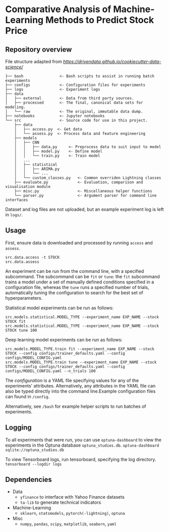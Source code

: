 # Comparative Analysis of Machine-Learning Methods to Predict Stock Price

## Repository overview
File structure adapted from *https://drivendata.github.io/cookiecutter-data-science/*
```
├── bash                <- Bash scripts to assist in running batch experiments
├── configs             <- Configuration files for experiments
├── logs                <- Experiment logs
├── data
│   ├── external        <- Data from third party sources.
│   ├── processed       <- The final, canonical data sets for modeling.
│   └── raw             <- The original, immutable data dump.
├── notebooks           <- Jupyter notebooks 
└── src                 <- Source code for use in this project.
    ├── data           
    │   ├── access.py  <- Get data 
    │   └── assess.py  <- Process data and feature engineering
    ├── models           
    │   ├── CNN
    │   │   ├── data.py     <- Preprocess data to suit input to model
    │   │   ├── model.py    <- Define model
    │   │   └── train.py    <- Train model
    │   ...
    │   ├── statistical
    │   │   ├── ARIMA.py     
    │   │   └── ...
    │   └── custom_classes.py   <- Common overriden Lightning classes
    ├── evaluate.py             <- Evaluation, comparison and visualisation module
    ├── misc.py                 <- Miscellaneous helper functions
    └── parser.py               <- Argument parser for command line interfaces
```

Dataset and log files are not uploaded, but an example experiment log is left in `logs/`.

## Usage

First, ensure data is downloaded and processed by running `access` and `assess`.
```
src.data.access -t STOCK
src.data.assess
```

An experiment can be run from the command line, with a specified subcommand. The subcommand can be `fit` or `tune`: the `fit` subcommand trains a model under a set of manually defined conditions specified in a configuration file, whereas the `tune` runs a specified number of trials, automatically tuning the configuration to search for the best set of hyperparameters.

Statistical model experiments can be run as follows:
```
src.models.statistical.MODEL_TYPE --experiment_name EXP_NAME --stock STOCK fit
src.models.statistical.MODEL_TYPE --experiment_name EXP_NAME --stock STOCK tune 100
```

Deep learning model experiments can be run as follows:
```
src.models.MODEL_TYPE.train fit --experiment_name EXP_NAME --stock STOCK --config configs/trainer_defaults.yaml --config configs/MODEL_CONFIG.yaml
src.models.MODEL_TYPE.train tune --experiment_name EXP_NAME --stock STOCK --config configs/trainer_defaults.yaml --config configs/MODEL_CONFIG.yaml --n_trials 100
```

The *configuration* is a YAML file specifying values for any of the experiments' attributes. Alternatively, any attributes in the YAML file can also be typed directly into the command line.Example configuration files can found in `/config`.

Alternatively, see `/bash` for example helper scripts to run batches of experiments.

## Logging

To all experiments that were run, you can use `optuna-dashboard` to view the experiments in the Optuna database `optuna_studies.db`.
```optuna-dashboard sqlite://optuna_studies.db```

To view Tensorboard logs, run tensorboard, specifying the log directory.
```tensorboard --logdir logs```



## Dependencies
- Data
    - `yfinance` to interface with Yahoo Finance datasets
    - `ta-lib` to generate technical indicators
- Machine-Learning
    - `sklearn`, `statsmodels`, `pytorch(-lightning)`, `optuna`
- Misc
    - `numpy`, `pandas`, `scipy`, `matplotlib`, `seaborn`, `yaml`
